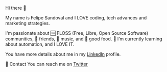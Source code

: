 Hi there 👋

My name is Felipe Sandoval and I LOVE coding, tech advances and marketing strategies. 

I'm passionate about 🆓 FLOSS (Free, Libre, Open Source Software) communities, 🎳 friends, 🎵 music, and 🦐 good food. 🌱 I’m currently learning about automation, and I LOVE IT.

You have more details about me in my [LinkedIn](https://www.linkedin.com/in/felipesandovalsibada) profile.

💬 Contact
You can reach me on [Twitter](https:/twitter.com/felipetuitea)

<!--
**felipsandoval/felipsandoval** is a ✨ _special_ ✨ repository because its `README.md` (this file) appears on your GitHub profile.

Here are some ideas to get you started:

- 🔭 I’m currently working on ...
- 🌱 I’m currently learning about ...
- 👯 I’m looking to collaborate on ...
- 🤔 I’m looking for help with ...
- 💬 Ask me about ...
- 📫 How to reach me: ...
- 😄 Pronouns: ...
- ⚡ Fun fact: ...
-->
